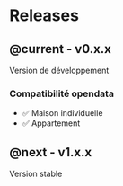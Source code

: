 # Releases

## @current - v0.x.x

Version de développement

### Compatibilité opendata

- ✅ Maison individuelle
- ✅ Appartement

## @next - v1.x.x

Version stable
